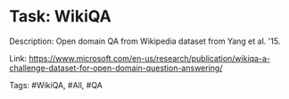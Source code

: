 Task: WikiQA
=============
Description: Open domain QA from Wikipedia dataset from Yang et al. '15. 

Link: https://www.microsoft.com/en-us/research/publication/wikiqa-a-challenge-dataset-for-open-domain-question-answering/

Tags: #WikiQA, #All, #QA